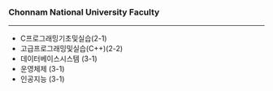 ### Chonnam National University Faculty
---
* C프로그래밍기초및실습(2-1)
* 고급프로그래밍및실습(C++)(2-2)
* 데이터베이스시스템 (3-1)
* 운영체제 (3-1)
* 인공지능 (3-1)

